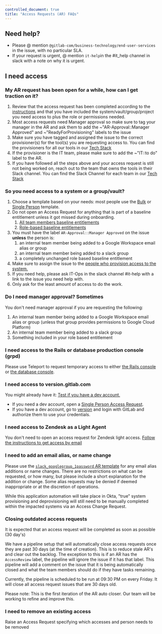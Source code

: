 ```yaml
---
controlled_document: true
title: "Access Requests (AR) FAQs"
---
```


## Need help?

- Please @ mention `@gitlab-com/business-technology/end-user-services` in the issue, with no particular SLA.
- If your request is urgent, @ mention `it-help`in the #it_help channel in slack with a note on why it is urgent.

## I need access

### My AR request has been open for a while, how can I get traction on it?

1. Review that the access request has been completed according to the [instructions](/handbook/business-technology/end-user-services/onboarding-access-requests/access-requests#how-do-i-choose-which-template-to-use) and that you have included the system/vault/group/project you need access to plus the role or permissions needed.
1. Most access requests need Manager approval so make sure to tag your manager in the AR and ask them to add the ~"AR-Approval::Manager Approved" and ~"ReadyForProvisioning" labels to the issue
1. Make sure you have tagged and assigned the issue to the correct provisioner(s) for the tool(s) you are requesting access to. You can find the provisioners for all our tools in our [Tech Stack](https://gitlab.com/gitlab-com/www-gitlab-com/-/blob/master/data/tech_stack.yml)
1. If the provisioner is the IT team, please make sure to add the ~"IT::to do" label to the AR.
1. If you have followed all the steps above and your access request is still not being worked on, reach out to the team that owns the tools in their Slack channel. You can find the Slack Channel for each team in our [Tech Stack](https://gitlab.com/gitlab-com/www-gitlab-com/-/blob/master/data/tech_stack.yml)

### So you need access to a system or a group/vault?

1. Choose a template based on your needs: most people use the [Bulk](https://gitlab.com/gitlab-com/team-member-epics/access-requests/-/issues/new?issuable_template=Bulk_Access_Request) or [Single Person](https://gitlab.com/gitlab-com/team-member-epics/access-requests/-/issues/new?issuable_template=Individual_Bulk_Access_Request) template.
1. Do not open an Access Request for anything that is part of a baseline entitlement unless it got missed during onboarding.
    1. [All team members baseline entitlements](https://internal.gitlab.com/handbook/it/end-user-services/access-request/baseline-entitlements/#baseline-entitlements-all-gitlab-team-members)
    1. [Role-based baseline entitlements](https://gitlab.com/gitlab-com/team-member-epics/access-requests/-/tree/master/.gitlab/issue_templates/role_baseline_access_request_tasks)
1. You must have the label `AR-Approval::Manager Approved` on the issue **unless** the person is:
    1. an internal team member being added to a Google Workspace email alias or group
    1. an internal team member being added to a slack group
    1. a completely unchanged role based baseline entitlement
1. Make sure to assign the issue to the [people who provision access to the system.](https://gitlab.com/gitlab-com/www-gitlab-com/-/blob/master/data/tech_stack.yml)
1. If you need help, please ask IT-Ops in the slack channel #it-help with a link to the issue you need help with.
1. Only ask for the least amount of access to do the work.

### Do I need manager approval? Sometimes

You don't need manager approval if you are requesting the following:

1. An internal team member being added to a Google Workspace email alias or group (unless that group provides permissions to Google Cloud Platform)
1. An internal team member being added to a slack group
1. Something included in your role based entitlement

### I need access to the Rails or database production console (grpd)

Please use Teleport to request temporary access to either
[the Rails console](https://gitlab.com/gitlab-com/runbooks/-/blob/master/docs/teleport/Connect_to_Rails_Console_via_Teleport.md) or
[the database console](https://gitlab.com/gitlab-com/runbooks/-/blob/master/docs/teleport/Connect_to_Database_Console_via_Teleport.md).

### I need access to version.gitlab.com

You might already have it: [Test if you have a dev account.](https://dev.gitlab.org/)

- If you need a dev account, open a [Single Person Access Request](https://gitlab.com/gitlab-com/team-member-epics/access-requests/-/issues/new?issuable_template=Individual_Bulk_Access_Request).
- If you have a dev account, go to [version](https://version.gitlab.com/users/sign_in) and login with GitLab and authorize them to use your credentials.

### I need access to Zendesk as a Light Agent

You don't need to open an access request for Zendesk light access. [Follow the instructions to get access by email](/handbook/support/internal-support/#viewing-support-tickets)

### I need to add an email alias, or name change

Please use the [`slack_googlegroup_1password` AR template](https://gitlab.com/gitlab-com/team-member-epics/access-requests/issues/new?issuable_template=slack_googlegroup_1Passwordgroupvault) for any email alias additions or name changes.
There are no restrictions on what can be requested, or how many, but please include a short explanation for the addition or change. Some alias requests may be denied if deemed inappropriate or at the discretion of operations.

While this application automation will take place in Okta, "true" system provisioning and deprovisioning will still need to be manually completed within the impacted systems via an Access Change Request.

### Closing outdated access requests

It is expected that an access request will be completed as soon as possible (30 day's)

We have a pipeline setup that will automatically close access requests once they are past 30 days (at the time of creation).
This is to reduce stale AR's and clear out the backlog. The exception to this is if an AR has the `AccessReview` label, the pipeline will ignore the issue if it has that label.
This pipeline will add a comment on the issue that it is being automatically closed and what the team members should do
if they have tasks remaining.

Currently, the pipeline is scheduled to be run at 09:30 PM on every Friday. It
will close all access request issues that are 30 days old.

Please note: This is the first iteration of the AR auto closer. Our team will be working to refine and improve this.

### I need to remove an existing access

Raise an Access Request specifying which accesses and person needs to be removed
